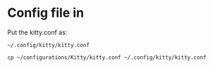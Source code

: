 # Config file in

  Put the kitty.conf as:
  ```
  ~/.config/kitty/kitty.conf
  ```

  ```
  cp ~/configurations/Kitty/kitty.conf ~/.config/kitty/kitty.conf
  ```
